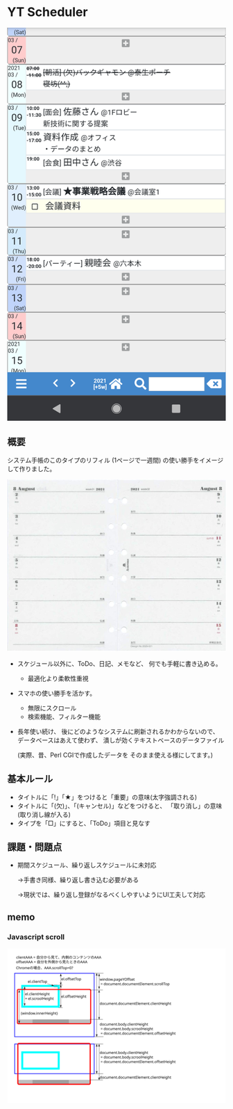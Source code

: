# YT Scheduler

![](docs/sample1.png)

## 概要

システム手帳のこのタイプのリフィル
(1ページで一週間)
の使い勝手をイメージして作りました。

![](docs/refill1.jpg)
  
* スケジュール以外に、ToDo、日記、メモなど、
  何でも手軽に書き込める。
  - 最適化より柔軟性重視

* スマホの使い勝手を活かす。
  - 無限にスクロール
  - 検索機能、フィルター機能

* 長年使い続け、
  後にどのようなシステムに刷新されるかわからないので、
  データベースはあえて使わず、
  潰しが効くテキストベースのデータファイル
  
  (実際、昔、Perl CGIで作成したデータを
  そのまま使える様にしてます。)

## 基本ルール

* タイトルに「!」「★」をつけると「重要」の意味(太字強調される)
* タイトルに「(欠)」、「(キャンセル)」などをつけると、
  「取り消し」の意味 (取り消し線が入る)
* タイプを「□」にすると、「ToDo」項目と見なす

## 課題・問題点

* 期間スケジュール、繰り返しスケジュールに未対応

  →手書き同様、繰り返し書き込む必要がある

  →現状では、繰り返し登録がなるべくしやすいようにUI工夫して対応

## memo

### Javascript scroll

![](docs/javascript-scroll.svg)
